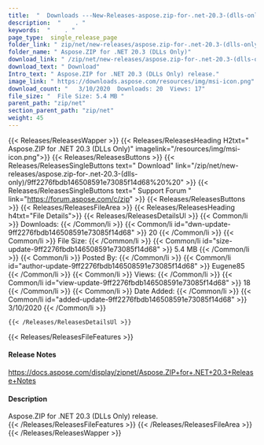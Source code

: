 ```yaml
---
title:  "  Downloads ---New-Releases-aspose.zip-for-.net-20.3-(dlls-only) . " 
description:  "    . " 
keywords:  "    . " 
page_type:  single_release_page
folder_link: " zip/net/new-releases/aspose.zip-for-.net-20.3-(dlls-only)/"
folder_name: " Aspose.ZIP for .NET 20.3 (DLLs Only)"
download_link: " /zip/net/new-releases/aspose.zip-for-.net-20.3-(dlls-only)/9ff2276fbdb146508591e73085f14d68"
download_text: " Download"
Intro_text: " Aspose.ZIP for .NET 20.3 (DLLs Only) release."
image_link: " https://downloads.aspose.com/resources/img/msi-icon.png"
download_count: "   3/10/2020  Downloads: 20  Views: 17"
file_size: "  File Size: 5.4 MB "
parent_path: "zip/net"
section_parent_path: "zip/net"
weight: 45 
---
```


{{< Releases/ReleasesWapper >}}
  {{< Releases/ReleasesHeading H2txt=" Aspose.ZIP for .NET 20.3 (DLLs Only)" imagelink="/resources/img/msi-icon.png">}}
  {{< Releases/ReleasesButtons >}}
    {{< Releases/ReleasesSingleButtons text=" Download" link="/zip/net/new-releases/aspose.zip-for-.net-20.3-(dlls-only)/9ff2276fbdb146508591e73085f14d68%20%20" >}}
    {{< Releases/ReleasesSingleButtons text=" Support Forum " link="https://forum.aspose.com/c/zip" >}}
  {{< Releases/ReleasesButtons >}}
  {{< Releases/ReleasesFileArea >}}
    {{< Releases/ReleasesHeading h4txt="File Details">}}
    {{< Releases/ReleasesDetailsUl >}}
            {{< Common/li  >}} Downloads: {{< /Common/li >}} 
      {{< Common/li id="dwn-update-9ff2276fbdb146508591e73085f14d68" >}} 20 {{< /Common/li >}} 
      {{< Common/li  >}} File Size: {{< /Common/li >}} 
      {{< Common/li id="size-update-9ff2276fbdb146508591e73085f14d68" >}} 5.4 MB {{< /Common/li >}} 
      {{< Common/li  >}} Posted By: {{< /Common/li >}} 
      {{< Common/li id="author-update-9ff2276fbdb146508591e73085f14d68" >}} Eugene85 {{< /Common/li >}} 
      {{< Common/li  >}} Views: {{< /Common/li >}} 
      {{< Common/li id="view-update-9ff2276fbdb146508591e73085f14d68" >}} 18 {{< /Common/li >}} 
      {{< Common/li  >}} Date Added: {{< /Common/li >}} 
      {{< Common/li id="added-update-9ff2276fbdb146508591e73085f14d68" >}} 3/10/2020 {{< /Common/li >}} 

    {{< /Releases/ReleasesDetailsUl >}}

  {{< Releases/ReleasesFileFeatures >}}
      <h4>Release Notes</h4><div><a href="https://docs.aspose.com/display/zipnet/Aspose.ZIP+for+.NET+20.3+Release+Notes">https://docs.aspose.com/display/zipnet/Aspose.ZIP+for+.NET+20.3+Release+Notes</a></div><h4>Description</h4><div class="HTMLDescription">Aspose.ZIP for .NET 20.3 (DLLs Only) release.</div>
  {{< /Releases/ReleasesFileFeatures >}}
 {{< /Releases/ReleasesFileArea >}}
{{< /Releases/ReleasesWapper >}}


